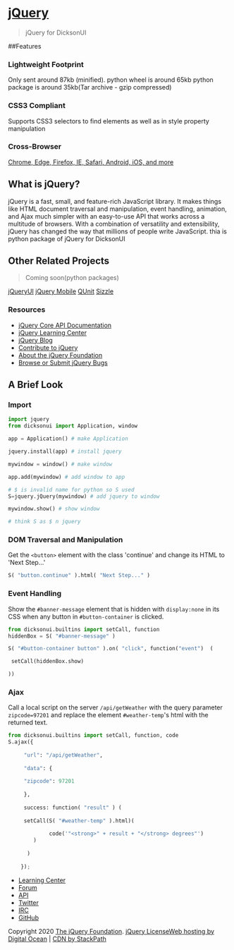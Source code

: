 ﻿# [jQuery](https://jquery.com/ "jQuery")
> jQuery for DicksonUI

##Features

### Lightweight Footprint

Only sent around 87kb (minified).
python wheel is around 65kb
python package is around 35kb(Tar archive - gzip compressed)

### CSS3 Compliant

Supports CSS3 selectors to find elements as well as in style property manipulation

### Cross-Browser

[Chrome, Edge, Firefox, IE, Safari, Android, iOS, and more](https://jquery.com/browser-support/)

## What is jQuery?

jQuery is a fast, small, and feature-rich JavaScript library. It makes things like HTML document traversal and manipulation, event handling, animation, and Ajax much simpler with an easy-to-use API that works across a multitude of browsers. With a combination of versatility and extensibility, jQuery has changed the way that millions of people write JavaScript.
thia is python package of jQuery for DicksonUI

## Other Related Projects

> Coming soon(python packages)

[jQueryUI](https://jqueryui.com/)
[jQuery Mobile](https://jquerymobile.com/)
[QUnit](https://qunitjs.com/)
[Sizzle](https://sizzlejs.com/)

### Resources

-   [jQuery Core API Documentation](https://api.jquery.com/)
-   [jQuery Learning Center](https://learn.jquery.com/)
-   [jQuery Blog](https://blog.jquery.com/)
-   [Contribute to jQuery](https://contribute.jquery.com/)
-   [About the jQuery Foundation](https://jquery.org/)
-   [Browse or Submit jQuery Bugs](https://github.com/jquery/jquery/issues)

## A Brief Look

### Import
```python
import jquery
from dicksonui import Application, window

app = Application() # make Application

jquery.install(app) # install jquery

mywindow = window() # make window

app.add(mywindow) # add window to app

# $ is invalid name for python so S used
S=jquery.jQuery(mywindow) # add jquery to window

mywindow.show() # show window

# think S as $ n jquery
```

### DOM Traversal and Manipulation

Get the  `<button>`  element with the class 'continue' and change its HTML to 'Next Step...'

```python
S( "button.continue" ).html( "Next Step..." )
```

### Event Handling

Show the  `#banner-message`  element that is hidden with  `display:none`  in its CSS when any button in  `#button-container`  is clicked.
```python
from dicksonui.builtins import setCall, function
hiddenBox = S( "#banner-message" )

S( "#button-container button" ).on( "click", function("event")  (

 setCall(hiddenBox.show)

))
```
### Ajax

Call a local script on the server  `/api/getWeather`  with the query parameter  `zipcode=97201`  and replace the element  `#weather-temp`'s html with the returned text.
```python
from dicksonui.builtins import setCall, function, code
S.ajax({
    
     "url": "/api/getWeather",
    
     "data": {
    
     "zipcode": 97201
    
     },
    
     success: function( "result" ) (
    
     setCall(S( "#weather-temp" ).html)(
     
             code('"<strong>" + result + "</strong> degrees"')
        )
         
      )
    
    });
```

-   [Learning Center](https://learn.jquery.com/)
-   [Forum](https://forum.jquery.com/)
-   [API](https://api.jquery.com/)
-   [Twitter](https://twitter.com/jquery)
-   [IRC](https://irc.jquery.org/)
-   [GitHub](https://github.com/jquery)

Copyright 2020  [The jQuery Foundation](https://jquery.org/team/).  [jQuery License](https://jquery.org/license/)[Web hosting by Digital Ocean](https://www.digitalocean.com/)  |  [CDN by StackPath](https://www.stackpath.com/)
